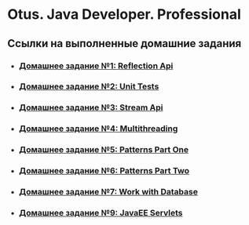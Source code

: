 # Otus. Java Developer. Professional

## Ссылки на выполненные домашние задания

* ### [Домашнее задание №1: Reflection Api](homework-01-reflection-api/README.md)
* ### [Домашнее задание №2: Unit Tests](homework-02-unut-tests/README.md)
* ### [Домашнее задание №3: Stream Api](homework-03-stream-api/README.md)
* ### [Домашнее задание №4: Multithreading](homework-04-multithreading/README.md)
* ### [Домашнее задание №5: Patterns Part One](homework-05-patterns-part-one/README.md)
* ### [Домашнее задание №6: Patterns Part Two](homework-06-patterns-part-two/README.md)
* ### [Домашнее задание №7: Work with Database](homework-07-work-with-database/README.md)

* ### [Домашнее задание №9: JavaEE Servlets](homework-09-javaee-web-server/README.md)